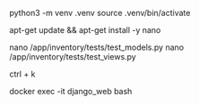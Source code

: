 python3 -m venv .venv
source .venv/bin/activate


apt-get update && apt-get install -y nano

nano /app/inventory/tests/test_models.py
nano /app/inventory/tests/test_views.py

ctrl + k


docker exec -it django_web bash